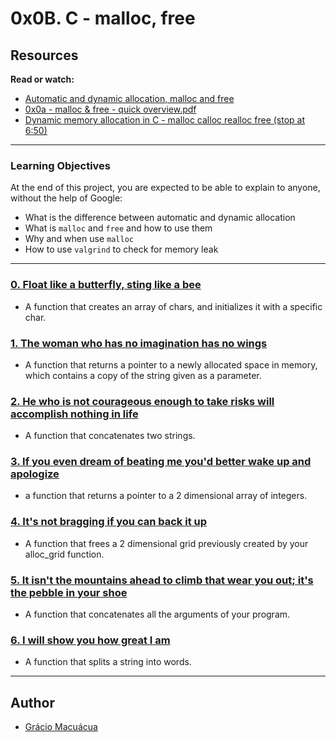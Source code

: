 # 0x0B. C - malloc, free

## Resources

**Read or watch:**

* [Automatic and dynamic allocation, malloc and free](https://intranet.alxswe.com/concepts/62)
* [0x0a - malloc & free - quick overview.pdf](https://s3.amazonaws.com/alx-intranet.hbtn.io/uploads/misc/2021/1/a094c90e7f466bbeaa49cb24c8f04e7f27aaad41.pdf?X-Amz-Algorithm=AWS4-HMAC-SHA256&X-Amz-Credential=AKIARDDGGGOUSBVO6H7D%2F20240122%2Fus-east-1%2Fs3%2Faws4_request&X-Amz-Date=20240122T180856Z&X-Amz-Expires=86400&X-Amz-SignedHeaders=host&X-Amz-Signature=d8c15e233b9027e46e4156e718ae15535ccdd833f349b0db5ed3beb36b3878e0)
* [Dynamic memory allocation in C - malloc calloc realloc free (stop at 6:50)](https://youtu.be/xDVC3wKjS64)

---

### Learning Objectives

At the end of this project, you are expected to be able to explain to anyone, without the help of Google:


* What is the difference between automatic and dynamic allocation
* What is ``malloc`` and ``free`` and how to use them
* Why and when use ``malloc``
* How to use ``valgrind`` to check for memory leak

---

### [0. Float like a butterfly, sting like a bee ](./0-create_array.c)
* A function that creates an array of chars, and initializes it with a specific char.

### [ 1. The woman who has no imagination has no wings ](./1-strdup.c)
* A function that returns a pointer to a newly allocated space in memory, which contains a copy of the string given as a parameter.

### [ 2. He who is not courageous enough to take risks will accomplish nothing in life ](./2-str_concat.c)
* A function that concatenates two strings.

### [3. If you even dream of beating me you'd better wake up and apologize ](./3-alloc_grid.c)
* a function that returns a pointer to a 2 dimensional array of integers.

### [ 4. It's not bragging if you can back it up ](./4-free_grid.c)
* A function that frees a 2 dimensional grid previously created by your alloc_grid function.

### [5. It isn't the mountains ahead to climb that wear you out; it's the pebble in your shoe ](./100-argstostr.c)
* A function that concatenates all the arguments of your program.

### [6. I will show you how great I am ](./101-strtow.c)
* A function that splits a string into words.

---

## Author
* [Grácio Macuácua](https://github.com/graciomacuacua)